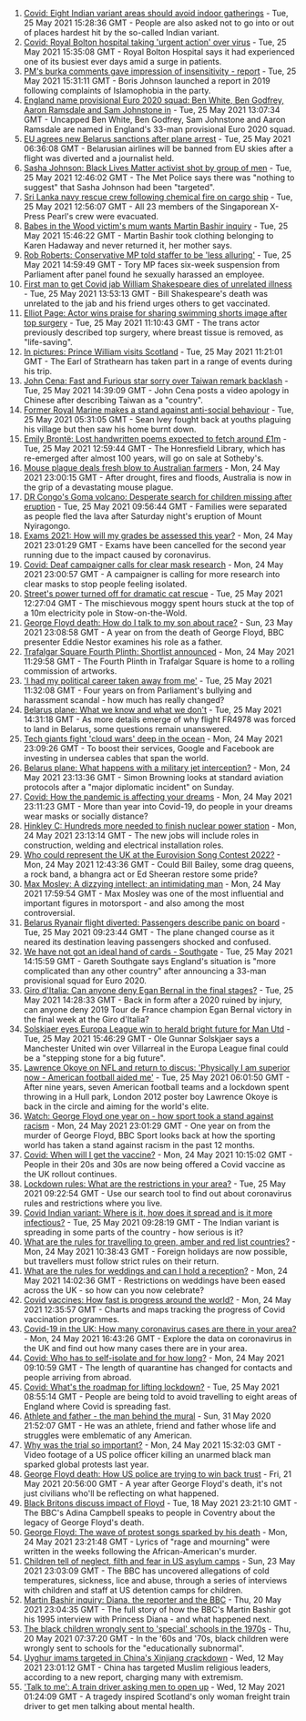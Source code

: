 1. [Covid: Eight Indian variant areas should avoid indoor gatherings](https://www.bbc.co.uk/news/uk-england-57232728) - Tue, 25 May 2021 15:28:36 GMT - People are also asked not to go into or out of places hardest hit by the so-called Indian variant.
2. [Covid: Royal Bolton hospital taking 'urgent action' over virus](https://www.bbc.co.uk/news/uk-england-manchester-57242368) - Tue, 25 May 2021 15:35:08 GMT - Royal Bolton Hospital says it had experienced one of its busiest ever days amid a surge in patients.
3. [PM's burka comments gave impression of insensitivity - report](https://www.bbc.co.uk/news/uk-politics-57239483) - Tue, 25 May 2021 15:31:11 GMT - Boris Johnson launched a report in 2019 following complaints of Islamophobia in the party.
4. [England name provisional Euro 2020 squad: Ben White, Ben Godfrey, Aaron Ramsdale and Sam Johnstone in](https://www.bbc.co.uk/sport/football/57239842) - Tue, 25 May 2021 13:07:34 GMT - Uncapped Ben White, Ben Godfrey, Sam Johnstone and Aaron Ramsdale are named in England's 33-man provisional Euro 2020 squad.
5. [EU agrees new Belarus sanctions after plane arrest](https://www.bbc.co.uk/news/world-europe-57236489) - Tue, 25 May 2021 06:36:08 GMT - Belarusian airlines will be banned from EU skies after a flight was diverted and a journalist held.
6. [Sasha Johnson: Black Lives Matter activist shot by group of men](https://www.bbc.co.uk/news/uk-england-london-57238301) - Tue, 25 May 2021 12:46:02 GMT - The Met Police says there was "nothing to suggest" that Sasha Johnson had been "targeted".
7. [Sri Lanka navy rescue crew following chemical fire on cargo ship](https://www.bbc.co.uk/news/world-asia-57244173) - Tue, 25 May 2021 12:56:07 GMT - All 23 members of the Singaporean X-Press Pearl's crew were evacuated.
8. [Babes in the Wood victim's mum wants Martin Bashir inquiry](https://www.bbc.co.uk/news/uk-england-sussex-57242995) - Tue, 25 May 2021 15:46:22 GMT - Martin Bashir took clothing belonging to Karen Hadaway and never returned it, her mother says.
9. [Rob Roberts: Conservative MP told staffer to be 'less alluring'](https://www.bbc.co.uk/news/uk-wales-politics-56757772) - Tue, 25 May 2021 14:59:49 GMT - Tory MP faces six-week suspension from Parliament after panel found he sexually harassed an employee.
10. [First man to get Covid jab William Shakespeare dies of unrelated illness](https://www.bbc.co.uk/news/uk-england-coventry-warwickshire-57234741) - Tue, 25 May 2021 13:53:13 GMT - Bill Shakespeare's death was unrelated to the jab and his friend urges others to get vaccinated.
11. [Elliot Page: Actor wins praise for sharing swimming shorts image after top surgery](https://www.bbc.co.uk/news/entertainment-arts-57239448) - Tue, 25 May 2021 11:10:43 GMT - The trans actor previously described top surgery, where breast tissue is removed, as "life-saving".
12. [In pictures: Prince William visits Scotland](https://www.bbc.co.uk/news/uk-scotland-57241340) - Tue, 25 May 2021 11:21:01 GMT - The Earl of Strathearn has taken part in a range of events during his trip.
13. [John Cena: Fast and Furious star sorry over Taiwan remark backlash](https://www.bbc.co.uk/news/world-asia-57241053) - Tue, 25 May 2021 14:39:09 GMT - John Cena posts a video apology in Chinese after describing Taiwan as a "country".
14. [Former Royal Marine makes a stand against anti-social behaviour](https://www.bbc.co.uk/news/uk-england-tees-57233796) - Tue, 25 May 2021 05:31:05 GMT - Sean Ivey fought back at youths plaguing his village but then saw his home burnt down.
15. [Emily Brontë: Lost handwritten poems expected to fetch around £1m](https://www.bbc.co.uk/news/entertainment-arts-57242780) - Tue, 25 May 2021 12:59:44 GMT - The Honresfield Library, which has re-emerged after almost 100 years, will go on sale at Sotheby's.
16. [Mouse plague deals fresh blow to Australian farmers](https://www.bbc.co.uk/news/world-australia-57225103) - Mon, 24 May 2021 23:00:15 GMT - After drought, fires and floods, Australia is now in the grip of a devastating mouse plague.
17. [DR Congo's Goma volcano: Desperate search for children missing after eruption](https://www.bbc.co.uk/news/world-africa-57228666) - Tue, 25 May 2021 09:56:44 GMT - Families were separated as people fled the lava after Saturday night's eruption of Mount Nyiragongo.
18. [Exams 2021: How will my grades be assessed this year?](https://www.bbc.co.uk/news/education-57232414) - Mon, 24 May 2021 23:01:29 GMT - Exams have been cancelled for the second year running due to the impact caused by coronavirus.
19. [Covid: Deaf campaigner calls for clear mask research](https://www.bbc.co.uk/news/uk-england-norfolk-57180904) - Mon, 24 May 2021 23:00:57 GMT - A campaigner is calling for more research into clear masks to stop people feeling isolated.
20. [Street's power turned off for dramatic cat rescue](https://www.bbc.co.uk/news/uk-england-gloucestershire-57232141) - Tue, 25 May 2021 12:27:04 GMT - The mischievous moggy spent hours stuck at the top of a 10m electricity pole in Stow-on-the-Wold.
21. [George Floyd death: How do I talk to my son about race?](https://www.bbc.co.uk/news/world-us-canada-57205016) - Sun, 23 May 2021 23:08:58 GMT - A year on from the death of George Floyd, BBC presenter Eddie Nestor examines his role as a father.
22. [Trafalgar Square Fourth Plinth: Shortlist announced](https://www.bbc.co.uk/news/uk-england-london-57227332) - Mon, 24 May 2021 11:29:58 GMT - The Fourth Plinth in Trafalgar Square is home to a rolling commission of artworks.
23. ['I had my political career taken away from me'](https://www.bbc.co.uk/news/uk-politics-57226130) - Tue, 25 May 2021 11:32:08 GMT - Four years on from Parliament's bullying and harassment scandal - how much has really changed?
24. [Belarus plane: What we know and what we don't](https://www.bbc.co.uk/news/world-europe-57239521) - Tue, 25 May 2021 14:31:18 GMT - As more details emerge of why flight FR4978 was forced to land in Belarus, some questions remain unanswered.
25. [Tech giants fight 'cloud wars' deep in the ocean](https://www.bbc.co.uk/news/business-57070318) - Mon, 24 May 2021 23:09:26 GMT - To boost their services, Google and Facebook are investing in undersea cables that span the world.
26. [Belarus plane: What happens with a military jet interception?](https://www.bbc.co.uk/news/world-europe-57236086) - Mon, 24 May 2021 23:13:36 GMT - Simon Browning looks at standard aviation protocols after a "major diplomatic incident" on Sunday.
27. [Covid: How the pandemic is affecting your dreams](https://www.bbc.co.uk/news/world-56600288) - Mon, 24 May 2021 23:11:23 GMT - More than year into Covid-19, do people in your dreams wear masks or socially distance?
28. [Hinkley C: Hundreds more needed to finish nuclear power station](https://www.bbc.co.uk/news/uk-england-somerset-57227918) - Mon, 24 May 2021 23:13:14 GMT - The new jobs will include roles in construction, welding and electrical installation roles.
29. [Who could represent the UK at the Eurovision Song Contest 2022?](https://www.bbc.co.uk/news/entertainment-arts-57226754) - Mon, 24 May 2021 12:43:36 GMT - Could Bill Bailey, some drag queens, a rock band, a bhangra act or Ed Sheeran restore some pride?
30. [Max Mosley: A dizzying intellect; an intimidating man](https://www.bbc.co.uk/sport/formula1/57231465) - Mon, 24 May 2021 17:59:54 GMT - Max Mosley was one of the most influential and important figures in motorsport - and also among the most controversial.
31. [Belarus Ryanair flight diverted: Passengers describe panic on board](https://www.bbc.co.uk/news/world-europe-57180275) - Tue, 25 May 2021 09:23:44 GMT - The plane changed course as it neared its destination leaving passengers shocked and confused.
32. [We have not got an ideal hand of cards - Southgate](https://www.bbc.co.uk/sport/football/57244587) - Tue, 25 May 2021 14:15:59 GMT - Gareth Southgate says England's situation is "more complicated than any other country" after announcing a 33-man provisional squad for Euro 2020.
33. [Giro d'Italia: Can anyone deny Egan Bernal in the final stages?](https://www.bbc.co.uk/sport/cycling/57189490) - Tue, 25 May 2021 14:28:33 GMT - Back in form after a 2020 ruined by injury, can anyone deny 2019 Tour de France champion Egan Bernal victory in the final week at the Giro d'Italia?
34. [Solskjaer eyes Europa League win to herald bright future for Man Utd](https://www.bbc.co.uk/sport/football/57224112) - Tue, 25 May 2021 15:46:29 GMT - Ole Gunnar Solskjaer says a Manchester United win over Villarreal in the Europa League final could be a "stepping stone for a big future".
35. [Lawrence Okoye on NFL and return to discus: 'Physically I am superior now - American football aided me'](https://www.bbc.co.uk/sport/athletics/57186877) - Tue, 25 May 2021 06:01:50 GMT - After nine years, seven American football teams and a lockdown spent throwing in a Hull park, London 2012 poster boy Lawrence Okoye is back in the circle and aiming for the world's elite.
36. [Watch: George Floyd one year on - how sport took a stand against racism](https://www.bbc.co.uk/sport/av/57231311) - Mon, 24 May 2021 23:01:29 GMT - One year on from the murder of George Floyd, BBC Sport looks back at how the sporting world has taken a stand against racism in the past 12 months.
37. [Covid: When will I get the vaccine?](https://www.bbc.co.uk/news/health-55045639) - Mon, 24 May 2021 10:15:02 GMT - People in their 20s and 30s are now being offered a Covid vaccine as the UK rollout continues.
38. [Lockdown rules: What are the restrictions in your area?](https://www.bbc.co.uk/news/uk-54373904) - Tue, 25 May 2021 09:22:54 GMT - Use our search tool to find out about coronavirus rules and restrictions where you live.
39. [Covid Indian variant: Where is it, how does it spread and is it more infectious?](https://www.bbc.co.uk/news/health-57157496) - Tue, 25 May 2021 09:28:19 GMT - The Indian variant is spreading in some parts of the country - how serious is it?
40. [What are the rules for travelling to green, amber and red list countries?](https://www.bbc.co.uk/news/explainers-52544307) - Mon, 24 May 2021 10:38:43 GMT - Foreign holidays are now possible, but travellers must follow strict rules on their return.
41. [What are the rules for weddings and can I hold a reception?](https://www.bbc.co.uk/news/explainers-52811509) - Mon, 24 May 2021 14:02:36 GMT - Restrictions on weddings have been eased across the UK - so how can you now celebrate?
42. [Covid vaccines: How fast is progress around the world?](https://www.bbc.co.uk/news/world-56237778) - Mon, 24 May 2021 12:35:57 GMT - Charts and maps tracking the progress of Covid vaccination programmes.
43. [Covid-19 in the UK: How many coronavirus cases are there in your area?](https://www.bbc.co.uk/news/uk-51768274) - Mon, 24 May 2021 16:43:26 GMT - Explore the data on coronavirus in the UK and find out how many cases there are in your area.
44. [Covid: Who has to self-isolate and for how long?](https://www.bbc.co.uk/news/explainers-54239922) - Mon, 24 May 2021 09:10:59 GMT - The length of quarantine has changed for contacts and people arriving from abroad.
45. [Covid: What's the roadmap for lifting lockdown?](https://www.bbc.co.uk/news/explainers-52530518) - Tue, 25 May 2021 08:55:14 GMT - People are being told to avoid travelling to eight areas of England where Covid is spreading fast.
46. [Athlete and father - the man behind the mural](https://www.bbc.co.uk/news/world-us-canada-52871936) - Sun, 31 May 2020 21:52:07 GMT - He was an athlete, friend and father whose life and struggles were emblematic of any American.
47. [Why was the trial so important?](https://www.bbc.co.uk/news/world-us-canada-56270334) - Mon, 24 May 2021 15:32:03 GMT - Video footage of a US police officer killing an unarmed black man sparked global protests last year.
48. [George Floyd death: How US police are trying to win back trust](https://www.bbc.co.uk/news/world-us-canada-57205015) - Fri, 21 May 2021 20:56:00 GMT - A year after George Floyd's death, it's not just civilians who'll be reflecting on what happened.
49. [Black Britons discuss impact of Floyd](https://www.bbc.co.uk/news/uk-57093888) - Tue, 18 May 2021 23:21:10 GMT - The BBC's Adina Campbell speaks to people in Coventry about the legacy of George Floyd's death.
50. [George Floyd: The wave of protest songs sparked by his death](https://www.bbc.co.uk/news/newsbeat-57233557) - Mon, 24 May 2021 23:21:48 GMT - Lyrics of "rage and mourning" were written in the weeks following the African-American's murder.
51. [Children tell of neglect, filth and fear in US asylum camps](https://www.bbc.co.uk/news/world-us-canada-57149721) - Sun, 23 May 2021 23:03:09 GMT - The BBC has uncovered allegations of cold temperatures, sickness, lice and abuse, through a series of interviews with children and staff at US detention camps for children.
52. [Martin Bashir inquiry: Diana, the reporter and the BBC](https://www.bbc.co.uk/news/uk-56680229) - Thu, 20 May 2021 23:04:35 GMT - The full story of how the BBC's Martin Bashir got his 1995 interview with Princess Diana - and what happened next.
53. [The black children wrongly sent to 'special' schools in the 1970s](https://www.bbc.co.uk/news/uk-57099654) - Thu, 20 May 2021 07:37:20 GMT - In the '60s and '70s, black children were wrongly sent to schools for the "educationally subnormal".
54. [Uyghur imams targeted in China's Xinjiang crackdown](https://www.bbc.co.uk/news/world-asia-china-56986057) - Wed, 12 May 2021 23:01:12 GMT - China has targeted Muslim religious leaders, according to a new report, charging many with extremism.
55. ['Talk to me': A train driver asking men to open up](https://www.bbc.co.uk/news/stories-57060971) - Wed, 12 May 2021 01:24:09 GMT - A tragedy inspired Scotland's only woman freight train driver to get men talking about mental health.
